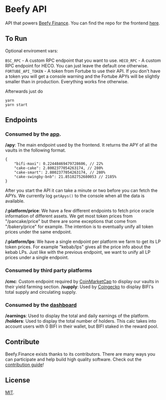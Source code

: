 
# Beefy API

API that powers [Beefy Finance](https://app.beefy.finance). You can find the repo for the frontend [here](https://github.com/beefyfinance/beefy-app). 

## To Run
Optional enviroment vars:

`BSC_RPC` - A custom RPC endpoint that you want to use. 
`HECO_RPC` - A custom RPC endpoint for HECO. You can just leave the default one otherwise.
`FORTUBE_API_TOKEN` - A token from Fortube to use their API. If you don't have a token you will get a console warning and the Fortube APYs will be slightly smaller than in production. Everything works fine otherwise.

Afterwards just do 
```
yarn
yarn start
```
## Endpoints

### Consumed by the [app](https://app.beefy.finance).
**/apy**: The main endpoint used by the frontend. It returns the APY of all the vaults in the following format. 
```
{
	"bifi-maxi": 0.22448469479728606, // 22%
	"cake-cake": 2.8002377054263174, // 280%
	"cake-smart": 2.8002377054263174, // 280%
	"cake-swingby-bnb": 21.85102752680053 // 2185%
}
```
After you start the API it can take a minute or two before you can fetch the APYs. We currently log `getApys()` to the console when all the data is available.

**/:platform/price**: We have a few different endpoints to fetch price oracle information of different assets. We get most token prices from "/pancake/price" but there are some exceptions that come from "/bakery/price" for example. The intention is to eventually unify all token prices under the same endpoint.

**/:platform/lps**: We have a single endpoint per platform we farm to get its LP token prices. For example "kebab/lps" gives all the price info about the kebab LPs. Just like with the previous endpoint, we want to unify all LP prices under a single endpoint.


### Consumed by third party platforms
**/cmc**:  Custom endpoint required by [CoinMarketCap](https://coinmarketcap.com/) to display our vaults in their yield farming section.
**/supply**:  Used by [Coingecko](https://coingecko.com) to display BIFI's total supply and circulating supply.
 
### Consumed by the [dashboard](https://dashboard.beefy.finance)
**/earnings**:  Used to display the total and daily earnings of the platform. 
**/holders**:  Used to display the total number of holders. This calc takes into account users with 0 BIFI in their wallet, but BIFI staked in the reward pool.


## Contribute

Beefy.Finance exists thanks to its contributors. There are many ways you can participate and help build high quality software. Check out the [contribution guide](CONTRIBUTING.md)!

## License

[MIT](LICENSE).
